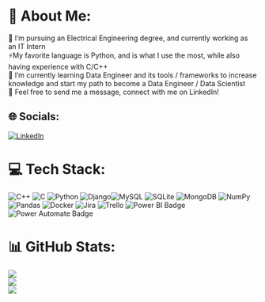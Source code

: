 # 💫 About Me:
🔭 I’m pursuing an Electrical Engineering degree, and currently working as an IT Intern<br>⚡My favorite language is Python, and is what I use the most, while also having experience with C/C++<br>🌱 I’m currently learning Data Engineer and its tools / frameworks to increase knowledge and start my path to become a Data Engineer / Data Scientist <br>💬 Feel free to send me a message, connect with me on LinkedIn!


## 🌐 Socials:
[![LinkedIn](https://img.shields.io/badge/LinkedIn-%230077B5.svg?logo=linkedin&logoColor=white)](https://linkedin.com/in/ericdecarvalho) 

# 💻 Tech Stack:
![C++](https://img.shields.io/badge/c++-%2300599C.svg?style=plastic&logo=c%2B%2B&logoColor=white) ![C](https://img.shields.io/badge/c-%2300599C.svg?style=plastic&logo=c&logoColor=white) ![Python](https://img.shields.io/badge/python-3670A0?style=plastic&logo=python&logoColor=ffdd54) ![Django](https://img.shields.io/badge/django-%23092E20.svg?style=plastic&logo=django&logoColor=white)![MySQL](https://img.shields.io/badge/mysql-%2300f.svg?style=plastic&logo=mysql&logoColor=white) ![SQLite](https://img.shields.io/badge/sqlite-%2307405e.svg?style=plastic&logo=sqlite&logoColor=white) ![MongoDB](https://img.shields.io/badge/MongoDB-%234ea94b.svg?style=plastic&logo=mongodb&logoColor=white) ![NumPy](https://img.shields.io/badge/numpy-%23013243.svg?style=plastic&logo=numpy&logoColor=white) ![Pandas](https://img.shields.io/badge/pandas-%23150458.svg?style=plastic&logo=pandas&logoColor=white) ![Docker](https://img.shields.io/badge/docker-%230db7ed.svg?style=plastic&logo=docker&logoColor=white) ![Jira](https://img.shields.io/badge/jira-%230A0FFF.svg?style=plastic&logo=jira&logoColor=white) ![Trello](https://img.shields.io/badge/Trello-%23026AA7.svg?style=plastic&logo=Trello&logoColor=white) ![Power BI Badge](https://img.shields.io/badge/Power%20BI-F2C811?logo=powerbi&logoColor=000&style=plastic) ![Power Automate Badge](https://img.shields.io/badge/Power%20Automate-06F?logo=powerautomate&logoColor=fff&style=plastic)
# 📊 GitHub Stats:
![](https://github-readme-stats.vercel.app/api?username=EricRdC&theme=radical&hide_border=false&include_all_commits=false&count_private=false)<br/>
![](https://github-readme-streak-stats.herokuapp.com/?user=EricRdC&theme=radical&hide_border=false)<br/>
![](https://github-readme-stats.vercel.app/api/top-langs/?username=EricRdC&theme=radical&hide_border=false&include_all_commits=false&count_private=false&layout=compact)
